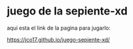 # juego de la sepiente-xd

aqui esta el link de la pagina para jugarlo: 

https://jco17.github.io/juego-sepiente-xd/
